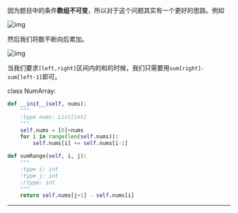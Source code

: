 因为题目中的条件**数组不可变**，所以对于这个问题其实有一个更好的思路。例如

![img](http://wx2.sinaimg.cn/mw690/af2d2659ly1fz01nug4vjj20a700sjr5.jpg)

然后我们将数不断向后累加。

![img](http://wx2.sinaimg.cn/mw690/af2d2659ly1fz02ao3k0mj20b0035t8i.jpg)

当我们要求`[left,right]`区间内的和的时候，我们只需要用`sum[right]-sum[left-1]`即可。

class NumArray:

```python
def __init__(self, nums):
    """
    :type nums: List[int]
    """
    self.nums = [0]+nums
    for i in range(len(self.nums)):
        self.nums[i] += self.nums[i-1]

def sumRange(self, i, j):
    """
    :type i: int
    :type j: int
    :rtype: int
    """
    return self.nums[j+1] - self.nums[i]
```
---------------------
